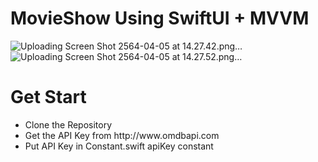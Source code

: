 # MovieShow Using SwiftUI + MVVM
![Uploading Screen Shot 2564-04-05 at 14.27.42.png…]()
![Uploading Screen Shot 2564-04-05 at 14.27.52.png…]()


# Get Start
<ul>
<li> Clone the Repository </li>
<li>Get the API Key from http://www.omdbapi.com </li>
<li>Put API Key in Constant.swift apiKey constant </li>
</ul>
